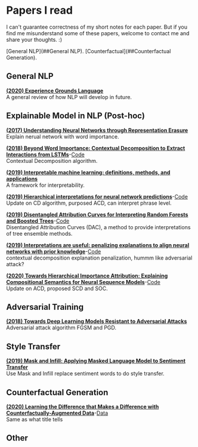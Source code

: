 # Papers I read
I can't guarantee correctness of my short notes for each paper. But if you find me misunderstand some of these papers, welcome to contact me and share your thoughts. :)

[General NLP](##General NLP). [Counterfactual](##Counterfactual Generation). 

## General NLP

[**(2020) Experience Grounds Language**](https://arxiv.org/abs/2004.10151)      
A general review of how NLP will develop in future.  

## Explainable Model in NLP (Post-hoc)

[**(2017) Understanding Neural Networks through Representation Erasure**](https://arxiv.org/abs/1612.08220)      
Explain nerual network with word importance.

[**(2018) Beyond Word Importance: Contextual Decomposition to Extract Interactions from LSTMs**](https://arxiv.org/abs/1801.05453)-[Code](https://github.com/jamie-murdoch/ContextualDecomposition)    
Contextual Decomposition algorithm.

[**(2019) Interpretable machine learning: definitions, methods, and applications**](https://arxiv.org/abs/1901.04592)     
A framework for interpretability.

[**(2019) Hierarchical interpretations for neural network predictions**](https://arxiv.org/abs/1806.05337)-[Code](https://github.com/csinva/hierarchical-dnn-interpretations)      
Update on CD algorithm, purposed ACD, can interpret phrase level.

[**(2019) Disentangled Attribution Curves for Interpreting Random Forests and Boosted Trees**](https://arxiv.org/abs/1905.07631)-[Code](https://github.com/csinva/disentangled-attribution-curves)      
Disentangled Attribution Curves (DAC), a method to provide interpretations of tree ensemble methods. 

[**(2019) Interpretations are useful: penalizing explanations to align neural networks with prior knowledge**](https://arxiv.org/abs/1909.13584)-[Code](https://github.com/laura-rieger/deep-explanation-penalization)      
contextual decomposition explanation penalization, hummm like adversarial attack?

[**(2020) Towards Hierarchical Importance Attribution: Explaining Compositional Semantics for Neural Sequence Models**](https://arxiv.org/abs/1911.06194)-[Code](https://github.com/INK-USC/hierarchical-explanation-neural-sequence-models)      
Update on ACD, proposed SCD and SOC.

## Adversarial Training

[**(2018) Towards Deep Learning Models Resistant to Adversarial Attacks**](https://arxiv.org/abs/1706.06083)     
Adversarial attack algorithm FGSM and PGD.

## Style Transfer

[**(2019) Mask and Infill: Applying Masked Language Model to Sentiment Transfer**](https://arxiv.org/abs/1908.08039)      
Use Mask and Infill replace sentiment words to do style transfer.

## Counterfactual Generation

[**(2020) Learning the Difference that Makes a Difference with Counterfactually-Augmented Data**](https://arxiv.org/abs/1909.12434)-[Data](https://github.com/acmi-lab/counterfactually-augmented-data)     
Same as what title tells

## Other

